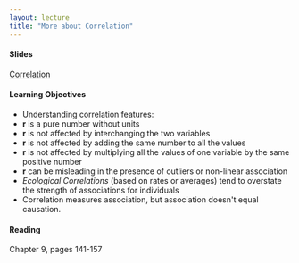 ```yaml
---
layout: lecture
title: "More about Correlation"
---
```


<h4>
	<span class="fa fa-picture-o fa-lg main-list-item-icon"></span>
	Slides
</h4>

<a href="https://docs.google.com/presentation/d/1TNmvkcGnhIpZ3N-XLEJwuOcG9tDd6KbdIDzU4K6wivE/pub?start=false&loop=false&delayms=3000" target="_blank">Correlation</a>


<h4>
	<span class="fa fa-graduation-cap fa-lg main-list-item-icon"></span>
	Learning Objectives
</h4>

- Understanding correlation features:
- __r__ is a pure number without units
- __r__ is not affected by interchanging the two variables
- __r__ is not affected by adding the same number to all the values
- __r__ is not affected by multiplying all the values of one variable by the same positive number
- __r__ can be misleading in the presence of outliers or non-linear association
- _Ecological Correlations_ (based on rates or averages) tend to overstate the strength of associations for individuals
- Correlation measures association, but association doesn't equal causation. 


<h4>
	<span class="fa fa-book fa-lg main-list-item-icon"></span>
	Reading
</h4>

Chapter 9, pages 141-157

